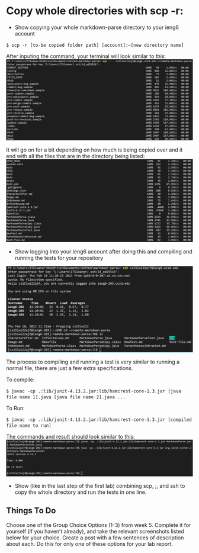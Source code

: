 # Copy whole directories with scp -r:

* Show copying your whole markdown-parse directory to your ieng6 account

```
$ scp -r [to-be copied folder path] [account]:~[new directory name]
```

After inputing the command, your terminal will look similar to this:
![Image](CSE-Lab3-screenshot1-part1.png)

It will go on for a bit depending on how much is being copied over and it end with all the files that are in the directory being listed:
![Image](CSE-Lab3-screenshot1-part2.png)

* Show logging into your ieng6 account after doing this and compiling and running the tests for your repository

![Image](CSE-Lab3-screenshot2.png)

The process to compiling and running a test is very similar to running a normal file, there are just a few extra specifications.

To compile:
```
$ javac -cp .:lib/junit-4.13.2.jar:lib/hamcrest-core-1.3.jar [java file name 1].java [java file name 2].java ...
```

To Run:
```
$ javac -cp .:lib/junit-4.13.2.jar:lib/hamcrest-core-1.3.jar [compiled file name to run]
```

The commands and result should look similar to this:
![Image](CSE-Lab3-screenshot3.png)

* Show (like in the last step of the first lab) combining scp, ;, and ssh to copy the whole directory and run the tests in one line.

## Things To Do

Choose one of the Group Choice Options (1-3) from week 5. Complete it for yourself (if you haven’t already), and take the relevant screenshots listed below for your choice. Create a post with a few sentences of description about each. Do this for only one of these options for your lab report.